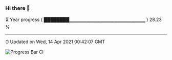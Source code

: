 ### Hi there 👋

⏳ Year progress { ████████▁▁▁▁▁▁▁▁▁▁▁▁▁▁▁▁▁▁▁▁▁▁ } 28.23 %

---

⏰ Updated on Wed, 14 Apr 2021 00:42:07 GMT

![Progress Bar CI](https://github.com/liununu/liununu/workflows/Progress%20Bar%20CI/badge.svg)
